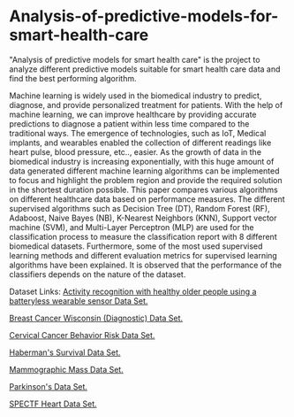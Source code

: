 # Analysis-of-predictive-models-for-smart-health-care
"Analysis of predictive models for smart health care" is the project to analyze different predictive models suitable for smart health care data and find the best performing algorithm.

Machine learning is widely used in the biomedical industry to predict, diagnose, and provide personalized treatment for patients. With the help of machine learning, we can improve healthcare by providing accurate predictions to diagnose a patient within less time compared to the traditional ways. The emergence of technologies, such as IoT, Medical implants, and wearables enabled the collection of different readings like heart pulse, blood pressure, etc.., easier. As the growth of data in the biomedical industry is increasing exponentially, with this huge amount of data generated different machine learning algorithms can be implemented to focus and highlight the problem region and provide the required solution in the shortest duration possible. This paper compares various algorithms on different healthcare data based on performance measures. The different supervised algorithms such as Decision Tree (DT), Random Forest (RF), Adaboost, Naive Bayes (NB), K-Nearest Neighbors (KNN), Support vector machine (SVM), and Multi-Layer Perceptron (MLP) are used for the classification process to measure the classification report with 8 different biomedical datasets. Furthermore, some of the most used supervised learning methods and different evaluation metrics for supervised learning algorithms have been explained. It is observed that the performance of the classifiers depends on the nature of the dataset.



Dataset Links:
[Activity recognition with healthy older people using a batteryless wearable sensor Data Set.](https://archive.ics.uci.edu/ml/datasets/Activity+recognition+with+healthy+older+people+using+a+batteryless+wearable+sensor)

[Breast Cancer Wisconsin (Diagnostic) Data Set.](https://archive.ics.uci.edu/ml/datasets/Breast+Cancer+Wisconsin+%28Diagnostic%29)

[Cervical Cancer Behavior Risk Data Set.](https://archive.ics.uci.edu/ml/datasets/Cervical+Cancer+Behavior+Risk)

[Haberman's Survival Data Set.](https://archive.ics.uci.edu/ml/datasets/Haberman%27s+Survival)

[Mammographic Mass Data Set.](https://archive.ics.uci.edu/ml/datasets/Mammographic+Mass)

[Parkinson's Data Set.](https://archive.ics.uci.edu/ml/datasets/Parkinsons)

[SPECTF Heart Data Set.](https://archive.ics.uci.edu/ml/datasets/SPECTF+Heart)
